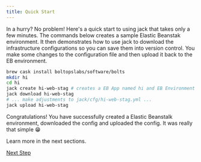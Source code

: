 ```yaml
---
title: Quick Start
---
```


In a hurry? No problem!  Here's a quick start to using jack that takes only a few minutes.  The commands below creates a sample Elastic Beanstak environment. It then demonstrates how to use jack to download the infrastructure configurations so you can save them into version control.  You make some changes to the configuration file and then upload it back to the EB environment.

```sh
brew cask install boltopslabs/software/bolts
mkdir hi
cd hi
jack create hi-web-stag # creates a EB App named hi and EB Environment named hi-web-stag
jack download hi-web-stag
# ... make adjustments to jack/cfg/hi-web-stag.yml ...
jack upload hi-web-stag
```

Congratulations!  You have successfully created a Elastic Beanstalk environment, downloaded the config and uploaded the config. It was really that simple 😁

Learn more in the next sections.

<a class="btn btn-primary" href="{% link docs.md %}">Next Step</a>
